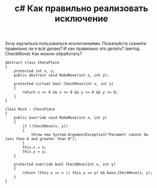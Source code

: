 ﻿---
title: "c# Как правильно реализовать исключение"
se.owner.user_id: 328043
se.owner.display_name: "Данил Булкин"
se.owner.link: "https://ru.stackoverflow.com/users/328043/%d0%94%d0%b0%d0%bd%d0%b8%d0%bb-%d0%91%d1%83%d0%bb%d0%ba%d0%b8%d0%bd"
se.link: "https://ru.stackoverflow.com/questions/1034895/c-%d0%9a%d0%b0%d0%ba-%d0%bf%d1%80%d0%b0%d0%b2%d0%b8%d0%bb%d1%8c%d0%bd%d0%be-%d1%80%d0%b5%d0%b0%d0%bb%d0%b8%d0%b7%d0%be%d0%b2%d0%b0%d1%82%d1%8c-%d0%b8%d1%81%d0%ba%d0%bb%d1%8e%d1%87%d0%b5%d0%bd%d0%b8%d0%b5"
se.question_id: 1034895
se.post_type: question
se.score: 2
---
<p>Хочу научиться пользоваться исключениями. Пожалуйста скажите правильно ли я всё делаю? И как правильно это делать? (метод CheckMove) Как можно обработать?</p>

<pre><code>abstract class ChessPiece
{
    protected int x, y;
    public abstract void MakeMove(int x, int y);

    protected virtual bool CheckMove(int x, int y)
    {
        return x &gt;= 0 &amp;&amp; x &lt;= 8 &amp;&amp; y &gt;= 0 &amp;&amp; y &lt;= 8;
    }
}

class Rock : ChessPiece
{
    public override void MakeMove(int x, int y)
    {
        if (!CheckMove(x, y))
        {
            throw new System.ArgumentException("Parametr cannot be less than 0 and greater than 8");
        }
        this.x = x;
        this.y = y;
    }

    protected override bool CheckMove(int x, int y)
    {
        return (this.x == x || this.y == y) &amp;&amp; base.CheckMove(x, y);
    }
}
</code></pre>
